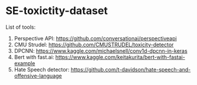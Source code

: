 # SE-toxictity-dataset

List of tools:

1. Perspective API: https://github.com/conversationai/perspectiveapi
2. CMU Strudel: https://github.com/CMUSTRUDEL/toxicity-detector
3. DPCNN: https://www.kaggle.com/michaelsnell/conv1d-dpcnn-in-keras
4. Bert with fast.ai: https://www.kaggle.com/keitakurita/bert-with-fastai-example
5. Hate Speech detector: https://github.com/t-davidson/hate-speech-and-offensive-language
